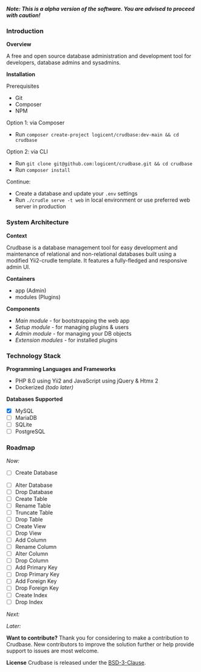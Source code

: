 **_Note: This is a alpha version of the software. You are advised to proceed with caution!_**

### Introduction

**Overview**

A free and open source database administration and development tool for developers, database admins and sysadmins.

**Installation**

Prerequisites
- Git
- Composer
- NPM

Option 1: via Composer
- Run `composer create-project logicent/crudbase:dev-main && cd crudbase`

Option 2: via CLI
- Run `git clone git@github.com:logicent/crudbase.git && cd crudbase`
- Run `composer install`

Continue:
- Create a database and update your `.env` settings
- Run `./crudle serve -t web` in local environment or use preferred web server in production

### System Architecture

**Context**

Crudbase is a database management tool for easy development and maintenance of relational and non-relational databases built using a modified Yii2-crudle template. It features a fully-fledged and responsive admin UI.

**Containers**
- app (Admin)
- modules (Plugins)

**Components**
- _Main module_ - for bootstrapping the web app
- _Setup module_ - for managing plugins & users
- _Admin module_ - for managing your DB objects
- _Extension modules_ - for installed plugins

### Technology Stack
**Programming Languages and Frameworks**
- PHP 8.0 using Yii2 and JavaScript using jQuery & Htmx 2
- Dockerized _(todo later)_

**Databases Supported**
- [x] MySQL
- [ ] MariaDB
- [ ] SQLite
- [ ] PostgreSQL
<!-- - [ ] MongoDB -->
<!-- - [ ] Redis -->

### Roadmap
_Now:_
- [ ] Create Database
<!-- - [ ] Rename Database -->
- [ ] Alter Database
- [ ] Drop Database
- [ ] Create Table
- [ ] Rename Table
- [ ] Truncate Table
- [ ] Drop Table
- [ ] Create View
- [ ] Drop View
- [ ] Add Column
- [ ] Rename Column
- [ ] Alter Column
- [ ] Drop Column
- [ ] Add Primary Key
- [ ] Drop Primary Key
- [ ] Add Foreign Key
- [ ] Drop Foreign Key
- [ ] Create Index
- [ ] Drop Index

_Next:_

_Later:_

**Want to contribute?**
Thank you for considering to make a contribution to Crudbase.
New contributors to improve the solution further or help provide support to issues are most welcome.

**License**
Crudbase is released under the [BSD-3-Clause](https://opensource.org/licenses/BSD-3-Clause).